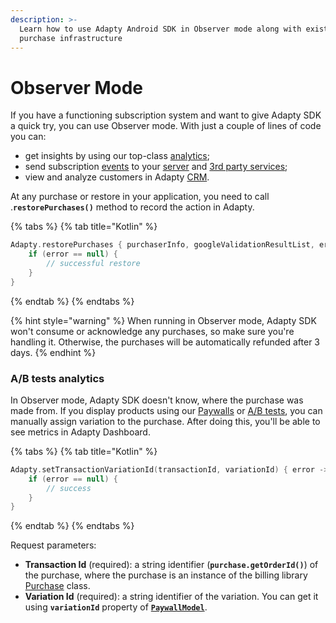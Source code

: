```yaml
---
description: >-
  Learn how to use Adapty Android SDK in Observer mode along with existing
  purchase infrastructure
---
```


# Observer Mode

If you have a functioning subscription system and want to give Adapty SDK a quick try, you can use Observer mode. With just a couple of lines of code you can:

* get insights by using our top-class [analytics](../../../analytics/advanced-analytics.md);
* send subscription [events](../../../analytics/integrations/events.md) to your [server](../../../analytics/integrations/webhook.md) and [3rd party services](../../../analytics/integrations/3rd-party-analytics.md);
* view and analyze customers in Adapty [CRM](../../../profiles-and-promo-campaigns/profiles.md).

At any purchase or restore in your application, you need to call .**`restorePurchases()`** method to record the action in Adapty.

{% tabs %}
{% tab title="Kotlin" %}
```kotlin
Adapty.restorePurchases { purchaserInfo, googleValidationResultList, error ->
    if (error == null) {
        // successful restore
    }
}
```
{% endtab %}
{% endtabs %}

{% hint style="warning" %}
When running in Observer mode, Adapty SDK won't consume or acknowledge any purchases, so make sure you're handling it. Otherwise, the purchases will be automatically refunded after 3 days.
{% endhint %}



### A/B tests analytics

In Observer mode, Adapty SDK doesn't know, where the purchase was made from. If you display products using our [Paywalls](../../../purchase-infrastructure/paywall.md) or [A/B tests](../../../purchase-infrastructure/ab-tests.md), you can manually assign variation to the purchase. After doing this, you'll be able to see metrics in Adapty Dashboard.

{% tabs %}
{% tab title="Kotlin" %}
```kotlin
Adapty.setTransactionVariationId(transactionId, variationId) { error ->
    if (error == null) {
        // success
    }
}
```
{% endtab %}
{% endtabs %}

Request parameters:

* **Transaction Id** \(required\): a string identifier \(**`purchase.getOrderId()`**\) of the purchase, where the purchase is an instance of the billing library [Purchase](https://developer.android.com/reference/com/android/billingclient/api/Purchase) class.
* **Variation Id** \(required\): a string identifier of the variation. You can get it using **`variationId`** property of [**`PaywallModel`**](android-sdk-sdk-models.md#paywallmodel).

